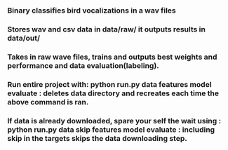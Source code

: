 ### Binary classifies bird vocalizations in a wav files

### Stores wav and csv data in data/raw/ it outputs results in data/out/

### Takes in raw wave files, trains and outputs best weights and performance and data evaluation(labeling). 

### Run entire project with:  python run.py data features model evaluate  : deletes data directory and recreates each time the above command is ran.

### If data is already downloaded, spare your self the wait using : python run.py data skip features model evaluate : including skip in the targets skips the data downloading step.